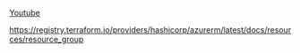 [Youtube](https://www.youtube.com/watch?v=lukNApzdTQI&list=PLj2ea3LWzneW5GSRRCvVvjn4croHn4Ev-&index=12)

https://registry.terraform.io/providers/hashicorp/azurerm/latest/docs/resources/resource_group